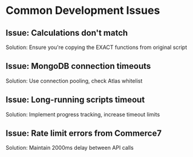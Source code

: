 # Common Development Issues

## Issue: Calculations don't match

Solution: Ensure you're copying the EXACT functions from original script

## Issue: MongoDB connection timeouts

Solution: Use connection pooling, check Atlas whitelist

## Issue: Long-running scripts timeout

Solution: Implement progress tracking, increase timeout limits

## Issue: Rate limit errors from Commerce7

Solution: Maintain 2000ms delay between API calls
